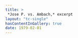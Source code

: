 ```yaml
--- 
title: >
 *Jose P. vs. Ambach,* excerpt
layout: "tc-single"
hasContentInGallery: true
date: 1979-02-01
--- 
```

